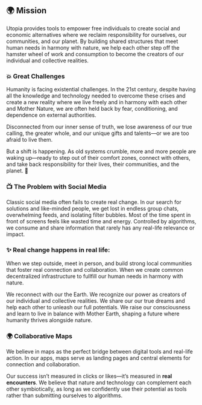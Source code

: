 ## 🌍 **Mission**

Utopia provides tools to empower free individuals to create social and economic alternatives where we reclaim responsibility for ourselves, our communities, and our planet. By building shared structures that meet human needs in harmony with nature, we help each other step off the hamster wheel of work and consumption to become the creators of our individual and collective realities.

### 💥 **Great Challenges**

Humanity is facing existential challenges. In the 21st century, despite having all the knowledge and technology needed to overcome these crises and create a new reality where we live freely and in harmony with each other and Mother Nature, we are often held back by fear, conditioning, and dependence on external authorities.  

Disconnected from our inner sense of truth, we lose awareness of our true calling, the greater whole, and our unique gifts and talents—or we are too afraid to live them.  

But a shift is happening. As old systems crumble, more and more people are waking up—ready to step out of their comfort zones, connect with others, and take back responsibility for their lives, their communities, and the planet. 🌱  

### 📺 **The Problem with Social Media**

Classic social media often fails to create real change. In our search for solutions and like-minded people, we get lost in endless group chats, overwhelming feeds, and isolating filter bubbles. Most of the time spent in front of screens feels like wasted time and energy. Controlled by algorithms, we consume and share information that rarely has any real-life relevance or impact.  


### ✨ Real change happens in real life:  

When we step outside, meet in person, and build strong local communities that foster real connection and collaboration. When we create common decentralized infrastructure to fullfill our human needs in harmony with nature.

We reconnect with our the Earth. We recognize our power as creators of our individual and collective realities. We share our our true dreams and help each other to unleash our full potentials. We raise our consciousness and learn to live in balance with Mother Earth, shaping a future where humanity thrives alongside nature.

### 🌍 **Collaborative Maps**

We believe in maps as the perfect bridge between digital tools and real-life action. In our apps, maps serve as landing pages and central elements for connection and collaboration.  

Our success isn’t measured in clicks or likes—it’s measured in **real encounters**. We believe that nature and technology can complement each other symbiotically, as long as we confidently use their potential as tools rather than submitting ourselves to algorithms.  
